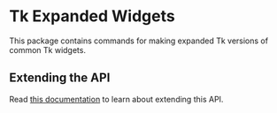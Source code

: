 # Tk Expanded Widgets

This package contains commands for making expanded Tk versions of common Tk widgets.

## Extending the API

Read [this documentation](EXTENDING.md) to learn about extending this API.
